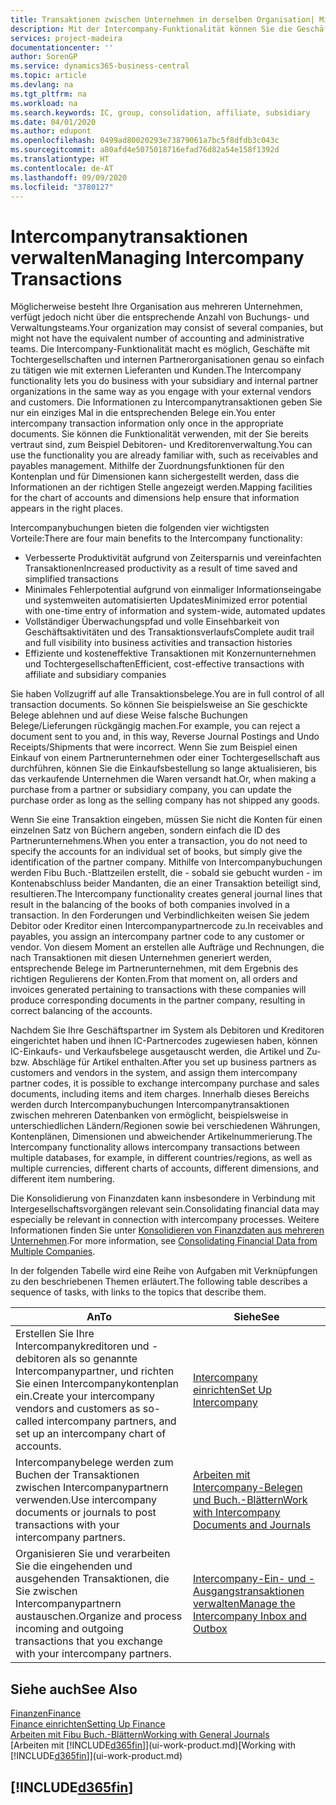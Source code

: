 ```yaml
---
title: Transaktionen zwischen Unternehmen in derselben Organisation| Microsoft Docs
description: Mit der Intercompany-Funktionalität können Sie die Geschäftsvorgänge und - transaktionen zwischen Unternehmen innerhalb derselben Organisation vereinfachen.
services: project-madeira
documentationcenter: ''
author: SorenGP
ms.service: dynamics365-business-central
ms.topic: article
ms.devlang: na
ms.tgt_pltfrm: na
ms.workload: na
ms.search.keywords: IC, group, consolidation, affiliate, subsidiary
ms.date: 04/01/2020
ms.author: edupont
ms.openlocfilehash: 0499ad80020293e73879061a7bc5f8dfdb3c043c
ms.sourcegitcommit: a80afd4e5075018716efad76d82a54e158f1392d
ms.translationtype: HT
ms.contentlocale: de-AT
ms.lasthandoff: 09/09/2020
ms.locfileid: "3780127"
---
```

# <a name="managing-intercompany-transactions"></a><span data-ttu-id="411a0-103">Intercompanytransaktionen verwalten</span><span class="sxs-lookup"><span data-stu-id="411a0-103">Managing Intercompany Transactions</span></span>
<span data-ttu-id="411a0-104">Möglicherweise besteht Ihre Organisation aus mehreren Unternehmen, verfügt jedoch nicht über die entsprechende Anzahl von Buchungs- und Verwaltungsteams.</span><span class="sxs-lookup"><span data-stu-id="411a0-104">Your organization may consist of several companies, but might not have the equivalent number of accounting and administrative teams.</span></span> <span data-ttu-id="411a0-105">Die Intercompany-Funktionalität macht es möglich, Geschäfte mit Tochtergesellschaften und internen Partnerorganisationen genau so einfach zu tätigen wie mit externen Lieferanten und Kunden.</span><span class="sxs-lookup"><span data-stu-id="411a0-105">The Intercompany functionality lets you do business with your subsidiary and internal partner organizations in the same way as you engage with your external vendors and customers.</span></span> <span data-ttu-id="411a0-106">Die Informationen zu Intercompanytransaktionen geben Sie nur ein einziges Mal in die entsprechenden Belege ein.</span><span class="sxs-lookup"><span data-stu-id="411a0-106">You enter intercompany transaction information only once in the appropriate documents.</span></span> <span data-ttu-id="411a0-107">Sie können die Funktionalität verwenden, mit der Sie bereits vertraut sind, zum Beispiel Debitoren- und Kreditorenverwaltung.</span><span class="sxs-lookup"><span data-stu-id="411a0-107">You can use the functionality you are already familiar with, such as receivables and payables management.</span></span> <span data-ttu-id="411a0-108">Mithilfe der Zuordnungsfunktionen für den Kontenplan und für Dimensionen kann sichergestellt werden, dass die Informationen an der richtigen Stelle angezeigt werden.</span><span class="sxs-lookup"><span data-stu-id="411a0-108">Mapping facilities for the chart of accounts and dimensions help ensure that information appears in the right places.</span></span>  

<span data-ttu-id="411a0-109">Intercompanybuchungen bieten die folgenden vier wichtigsten Vorteile:</span><span class="sxs-lookup"><span data-stu-id="411a0-109">There are four main benefits to the Intercompany functionality:</span></span>  

- <span data-ttu-id="411a0-110">Verbesserte Produktivität aufgrund von Zeitersparnis und vereinfachten Transaktionen</span><span class="sxs-lookup"><span data-stu-id="411a0-110">Increased productivity as a result of time saved and simplified transactions</span></span>  
- <span data-ttu-id="411a0-111">Minimales Fehlerpotential aufgrund von einmaliger Informationseingabe und systemweiten automatisierten Updates</span><span class="sxs-lookup"><span data-stu-id="411a0-111">Minimized error potential with one-time entry of information and system-wide, automated updates</span></span>  
- <span data-ttu-id="411a0-112">Vollständiger Überwachungspfad und volle Einsehbarkeit von Geschäftsaktivitäten und des Transaktionsverlaufs</span><span class="sxs-lookup"><span data-stu-id="411a0-112">Complete audit trail and full visibility into business activities and transaction histories</span></span>  
- <span data-ttu-id="411a0-113">Effiziente und kosteneffektive Transaktionen mit Konzernunternehmen und Tochtergesellschaften</span><span class="sxs-lookup"><span data-stu-id="411a0-113">Efficient, cost-effective transactions with affiliate and subsidiary companies</span></span>  

<span data-ttu-id="411a0-114">Sie haben Vollzugriff auf alle Transaktionsbelege.</span><span class="sxs-lookup"><span data-stu-id="411a0-114">You are in full control of all transaction documents.</span></span> <span data-ttu-id="411a0-115">So können Sie beispielsweise an Sie geschickte Belege ablehnen und auf diese Weise falsche Buchungen Belege/Lieferungen rückgängig machen.</span><span class="sxs-lookup"><span data-stu-id="411a0-115">For example, you can reject a document sent to you and, in this way, Reverse Journal Postings and Undo Receipts/Shipments that were incorrect.</span></span> <span data-ttu-id="411a0-116">Wenn Sie zum Beispiel einen Einkauf von einem Partnerunternehmen oder einer Tochtergesellschaft aus durchführen, können Sie die Einkaufsbestellung so lange aktualisieren, bis das verkaufende Unternehmen die Waren versandt hat.</span><span class="sxs-lookup"><span data-stu-id="411a0-116">Or, when making a purchase from a partner or subsidiary company, you can update the purchase order as long as the selling company has not shipped any goods.</span></span>  

<span data-ttu-id="411a0-117">Wenn Sie eine Transaktion eingeben, müssen Sie nicht die Konten für einen einzelnen Satz von Büchern angeben, sondern einfach die ID des Partnerunternehmens.</span><span class="sxs-lookup"><span data-stu-id="411a0-117">When you enter a transaction, you do not need to specify the accounts for an individual set of books, but simply give the identification of the partner company.</span></span> <span data-ttu-id="411a0-118">Mithilfe von Intercompanybuchungen werden Fibu Buch.-Blattzeilen erstellt, die - sobald sie gebucht wurden - im Kontenabschluss beider Mandanten, die an einer Transaktion beteiligt sind, resultieren.</span><span class="sxs-lookup"><span data-stu-id="411a0-118">The Intercompany functionality creates general journal lines that result in the balancing of the books of both companies involved in a transaction.</span></span> <span data-ttu-id="411a0-119">In den Forderungen und Verbindlichkeiten weisen Sie jedem Debitor oder Kreditor einen Intercompanypartnercode zu.</span><span class="sxs-lookup"><span data-stu-id="411a0-119">In receivables and payables, you assign an intercompany partner code to any customer or vendor.</span></span> <span data-ttu-id="411a0-120">Von diesem Moment an erstellen alle Aufträge und Rechnungen, die nach Transaktionen mit diesen Unternehmen generiert werden, entsprechende Belege im Partnerunternehmen, mit dem Ergebnis des richtigen Regulierens der Konten.</span><span class="sxs-lookup"><span data-stu-id="411a0-120">From that moment on, all orders and invoices generated pertaining to transactions with these companies will produce corresponding documents in the partner company, resulting in correct balancing of the accounts.</span></span>  

 <span data-ttu-id="411a0-121">Nachdem Sie Ihre Geschäftspartner im System als Debitoren und Kreditoren eingerichtet haben und ihnen IC-Partnercodes zugewiesen haben, können IC-Einkaufs- und Verkaufsbelege ausgetauscht werden, die Artikel und Zu- bzw. Abschläge für Artikel enthalten.</span><span class="sxs-lookup"><span data-stu-id="411a0-121">After you set up business partners as customers and vendors in the system, and assign them intercompany partner codes, it is possible to exchange intercompany purchase and sales documents, including items and item charges.</span></span> <span data-ttu-id="411a0-122">Innerhalb dieses Bereichs werden durch Intercompanybuchungen Intercompanytransaktionen zwischen mehreren Datenbanken von  ermöglicht, beispielsweise in unterschiedlichen Ländern/Regionen sowie bei verschiedenen Währungen, Kontenplänen, Dimensionen und abweichender Artikelnummerierung.</span><span class="sxs-lookup"><span data-stu-id="411a0-122">The Intercompany functionality allows intercompany transactions between multiple databases, for example, in different countries/regions, as well as multiple currencies, different charts of accounts, different dimensions, and different item numbering.</span></span>  

<span data-ttu-id="411a0-123">Die Konsolidierung von Finanzdaten kann insbesondere in Verbindung mit Intergesellschaftsvorgängen relevant sein.</span><span class="sxs-lookup"><span data-stu-id="411a0-123">Consolidating financial data may especially be relevant in connection with intercompany processes.</span></span> <span data-ttu-id="411a0-124">Weitere Informationen finden Sie unter [Konsolidieren von Finanzdaten aus mehreren Unternehmen](finance-consolidated-company-reporting.md).</span><span class="sxs-lookup"><span data-stu-id="411a0-124">For more information, see [Consolidating Financial Data from Multiple Companies](finance-consolidated-company-reporting.md).</span></span>

<span data-ttu-id="411a0-125">In der folgenden Tabelle wird eine Reihe von Aufgaben mit Verknüpfungen zu den beschriebenen Themen erläutert.</span><span class="sxs-lookup"><span data-stu-id="411a0-125">The following table describes a sequence of tasks, with links to the topics that describe them.</span></span>

 |<span data-ttu-id="411a0-126">An</span><span class="sxs-lookup"><span data-stu-id="411a0-126">To</span></span> |<span data-ttu-id="411a0-127">Siehe</span><span class="sxs-lookup"><span data-stu-id="411a0-127">See</span></span>|
 |---|---|
 |<span data-ttu-id="411a0-128">Erstellen Sie Ihre Intercompanykreditoren und -debitoren als so genannte Intercompanypartner, und richten Sie einen Intercompanykontenplan ein.</span><span class="sxs-lookup"><span data-stu-id="411a0-128">Create your intercompany vendors and customers as so-called intercompany partners, and set up an intercompany chart of accounts.</span></span>|[<span data-ttu-id="411a0-129">Intercompany einrichten</span><span class="sxs-lookup"><span data-stu-id="411a0-129">Set Up Intercompany</span></span>](intercompany-how-setup.md)|
 |<span data-ttu-id="411a0-130">Intercompanybelege werden zum Buchen der Transaktionen zwischen Intercompanypartnern verwenden.</span><span class="sxs-lookup"><span data-stu-id="411a0-130">Use intercompany documents or journals to post transactions with your intercompany partners.</span></span>|[<span data-ttu-id="411a0-131">Arbeiten mit Intercompany-Belegen und Buch.-Blättern</span><span class="sxs-lookup"><span data-stu-id="411a0-131">Work with Intercompany Documents and Journals</span></span>](intercompany-how-work-documents-journals.md)|
 |<span data-ttu-id="411a0-132">Organisieren Sie und verarbeiten Sie die eingehenden und ausgehenden Transaktionen, die Sie zwischen Intercompanypartnern austauschen.</span><span class="sxs-lookup"><span data-stu-id="411a0-132">Organize and process incoming and outgoing transactions that you exchange with your intercompany partners.</span></span>|[<span data-ttu-id="411a0-133">Intercompany-Ein- und -Ausgangstransaktionen verwalten</span><span class="sxs-lookup"><span data-stu-id="411a0-133">Manage the Intercompany Inbox and Outbox</span></span>](intercompany-how-manage-intercompany-inbox.md)|

## <a name="see-also"></a><span data-ttu-id="411a0-134">Siehe auch</span><span class="sxs-lookup"><span data-stu-id="411a0-134">See Also</span></span>
[<span data-ttu-id="411a0-135">Finanzen</span><span class="sxs-lookup"><span data-stu-id="411a0-135">Finance</span></span>](finance.md)  
[<span data-ttu-id="411a0-136">Finance einrichten</span><span class="sxs-lookup"><span data-stu-id="411a0-136">Setting Up Finance</span></span>](finance-setup-finance.md)  
[<span data-ttu-id="411a0-137">Arbeiten mit Fibu Buch.-Blättern</span><span class="sxs-lookup"><span data-stu-id="411a0-137">Working with General Journals</span></span>](ui-work-general-journals.md)  
<span data-ttu-id="411a0-138">[Arbeiten mit [!INCLUDE[d365fin](includes/d365fin_md.md)]](ui-work-product.md)</span><span class="sxs-lookup"><span data-stu-id="411a0-138">[Working with [!INCLUDE[d365fin](includes/d365fin_md.md)]](ui-work-product.md)</span></span>

## [!INCLUDE[d365fin](includes/free_trial_md.md)]  
